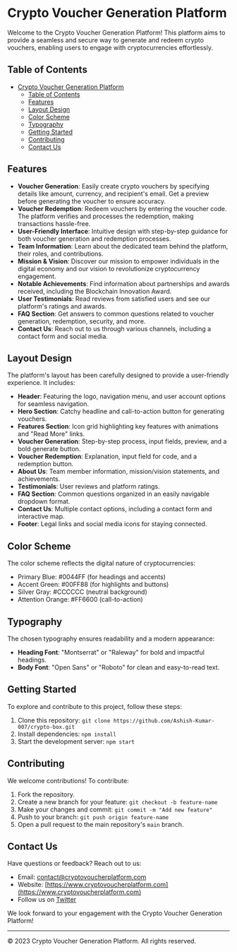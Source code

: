 # Crypto Voucher Generation Platform

Welcome to the Crypto Voucher Generation Platform! This platform aims to provide a seamless and secure way to generate and redeem crypto vouchers, enabling users to engage with cryptocurrencies effortlessly.

## Table of Contents
- [Crypto Voucher Generation Platform](#crypto-voucher-generation-platform)
  - [Table of Contents](#table-of-contents)
  - [Features](#features)
  - [Layout Design](#layout-design)
  - [Color Scheme](#color-scheme)
  - [Typography](#typography)
  - [Getting Started](#getting-started)
  - [Contributing](#contributing)
  - [Contact Us](#contact-us)

## Features

- **Voucher Generation**: Easily create crypto vouchers by specifying details like amount, currency, and recipient's email. Get a preview before generating the voucher to ensure accuracy.
- **Voucher Redemption**: Redeem vouchers by entering the voucher code. The platform verifies and processes the redemption, making transactions hassle-free.
- **User-Friendly Interface**: Intuitive design with step-by-step guidance for both voucher generation and redemption processes.
- **Team Information**: Learn about the dedicated team behind the platform, their roles, and contributions.
- **Mission & Vision**: Discover our mission to empower individuals in the digital economy and our vision to revolutionize cryptocurrency engagement.
- **Notable Achievements**: Find information about partnerships and awards received, including the Blockchain Innovation Award.
- **User Testimonials**: Read reviews from satisfied users and see our platform's ratings and awards.
- **FAQ Section**: Get answers to common questions related to voucher generation, redemption, security, and more.
- **Contact Us**: Reach out to us through various channels, including a contact form and social media.

## Layout Design

The platform's layout has been carefully designed to provide a user-friendly experience. It includes:

- **Header**: Featuring the logo, navigation menu, and user account options for seamless navigation.
- **Hero Section**: Catchy headline and call-to-action button for generating vouchers.
- **Features Section**: Icon grid highlighting key features with animations and "Read More" links.
- **Voucher Generation**: Step-by-step process, input fields, preview, and a bold generate button.
- **Voucher Redemption**: Explanation, input field for code, and a redemption button.
- **About Us**: Team member information, mission/vision statements, and achievements.
- **Testimonials**: User reviews and platform ratings.
- **FAQ Section**: Common questions organized in an easily navigable dropdown format.
- **Contact Us**: Multiple contact options, including a contact form and interactive map.
- **Footer**: Legal links and social media icons for staying connected.

## Color Scheme

The color scheme reflects the digital nature of cryptocurrencies:

- Primary Blue: #0044FF (for headings and accents)
- Accent Green: #00FF88 (for highlights and buttons)
- Silver Gray: #CCCCCC (neutral background)
- Attention Orange: #FF6600 (call-to-action)

## Typography

The chosen typography ensures readability and a modern appearance:

- **Heading Font**: "Montserrat" or "Raleway" for bold and impactful headings.
- **Body Font**: "Open Sans" or "Roboto" for clean and easy-to-read text.

## Getting Started

To explore and contribute to this project, follow these steps:

1. Clone this repository: `git clone https://github.com/Ashish-Kumar-007/crypto-box.git`
2. Install dependencies: `npm install`
3. Start the development server: `npm start`

## Contributing

We welcome contributions! To contribute:

1. Fork the repository.
2. Create a new branch for your feature: `git checkout -b feature-name`
3. Make your changes and commit: `git commit -m "Add new feature"`
4. Push to your branch: `git push origin feature-name`
5. Open a pull request to the main repository's `main` branch.

## Contact Us

Have questions or feedback? Reach out to us:

- Email: contact@cryptovoucherplatform.com
- Website: [https://www.cryptovoucherplatform.com](https://www.cryptovoucherplatform.com)
- Follow us on [Twitter](https://twitter.com/cryptovoucherplatform)

We look forward to your engagement with the Crypto Voucher Generation Platform!

---

© 2023 Crypto Voucher Generation Platform. All rights reserved.
